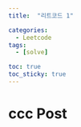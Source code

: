 ```yaml
---
title:  "리트코드 1" 

categories:
  - Leetcode
tags:
  - [solve]

toc: true
toc_sticky: true
---
```


# ccc Post